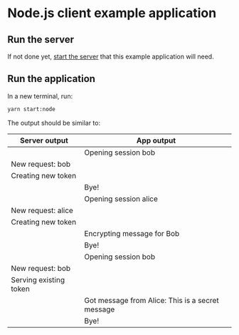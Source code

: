# Node.js client example application

## Run the server

If not done yet, [start the server](../../../README.md) that this example application will need.

## Run the application

In a new terminal, run:

```bash
yarn start:node
```

The output should be similar to:

|Server output|App output |
|-------------|-----------|
||Opening session bob|
|New request: bob||
|Creating new token||
||Bye!|
||Opening session alice|
|New request: alice||
|Creating new token||
||Encrypting message for Bob|
||Bye!|
||Opening session bob|
|New request: bob||
|Serving existing token||
||Got message from Alice: This is a secret message|
||Bye!|
